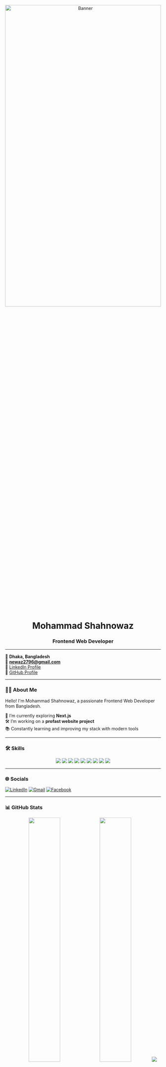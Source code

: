 <!-- Banner Image -->
<p align="center">
  <img src="https://ibb.co/R4k806fy" alt="Banner" width="100%" height="50%" />
</p>

<h1 align="center">Mohammad Shahnowaz</h1>
<h3 align="center">Frontend Web Developer</h3>

---

📍 **Dhaka, Bangladesh**  
📧 **[newaz2796@gmail.com](mailto:newaz2796@gmail.com)**  
🔗 [LinkedIn Profile](https://www.linkedin.com/in/mohammad-newaz-b44113370/)  
🔗 [GitHub Profile](https://github.com/newaz2580)

---

### 👨‍💻 About Me

Hello! I'm Mohammad Shahnowaz, a passionate Frontend Web Developer from Bangladesh.

🌱 I’m currently exploring **Next.js**  
🛠️ I’m working on a **profast website project**  
📚 Constantly learning and improving my stack with modern tools

---

### 🛠️ Skills

<p align="center">
  <img src="https://img.shields.io/badge/HTML5-E34F26?style=for-the-badge&logo=html5" />
  <img src="https://img.shields.io/badge/CSS3-1572B6?style=for-the-badge&logo=css3" />
  <img src="https://img.shields.io/badge/TailwindCSS-06B6D4?style=for-the-badge&logo=tailwindcss" />
  <img src="https://img.shields.io/badge/React-20232A?style=for-the-badge&logo=react" />
  <img src="https://img.shields.io/badge/Firebase-FFCA28?style=for-the-badge&logo=firebase" />
  <img src="https://img.shields.io/badge/Node.js-339933?style=for-the-badge&logo=node-dot-js" />
  <img src="https://img.shields.io/badge/Express-000000?style=for-the-badge&logo=express" />
  <img src="https://img.shields.io/badge/MongoDB-47A248?style=for-the-badge&logo=mongodb" />
  <img src="https://img.shields.io/badge/Git-F05032?style=for-the-badge&logo=git" />
</p>

---

### 🌐 Socials

[![LinkedIn](https://img.shields.io/badge/LinkedIn-0A66C2?style=flat&logo=linkedin&logoColor=white)](https://www.linkedin.com/in/mohammad-newaz-b44113370/)
[![Gmail](https://img.shields.io/badge/Gmail-D14836?style=flat&logo=gmail&logoColor=white)](mailto:newaz2796@gmail.com)
[![Facebook](https://img.shields.io/badge/Facebook-1877F2?style=flat&logo=facebook&logoColor=white)](https://www.facebook.com/)

---

### 📊 GitHub Stats

<p align="center">
  <img src="https://github-readme-stats.vercel.app/api?username=newaz2580&show_icons=true&theme=radical" width="45%" />
  <img src="https://github-readme-stats.vercel.app/api/top-langs/?username=newaz2580&layout=compact&theme=radical" width="45%" />
  <img src="https://github-readme-streak-stats.herokuapp.com/?user=newaz2580&theme=radical" />
</p>

---

### 📌 Pinned Projects

# 🌟 Kids School Website 

## 📚 Overview

**Empowering students from a small age towards a greater vision** —  
With courage, confidence, creativity, and compassion to make their **unique contribution** in a diverse and dynamic world.

This website presents a responsive and modern school landing page, covering different academic levels (Kinder, Elementary, Middle) with a call-to-action for enrollment.

---

 
📁 GitHub Repo: [Assignment-2-Kids-school](https://github.com/newaz2580/Assignment-2-Kids-school)

---

# Project 2
Live Link: [Service Sharing](https://service-sharing-app.web.app)
Repo Link: [Server](https://github.com/newaz2580/service-sharing-app-server) [Client](https://github.com/newaz2580/service-sharing-client)





# Project 3
Live Link: [Hobby Group](https://hobby-group-app.web.app/)
Repo Link: [Server](https://github.com/newaz2580/server-134) [Client](https://github.com/newaz2580/clinet-side-123)




Thanks for visiting my profile! Feel free to connect and collaborate 🤝
